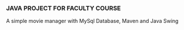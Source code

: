 ### JAVA PROJECT FOR FACULTY COURSE

A simple movie manager with MySql Database, Maven and Java Swing
